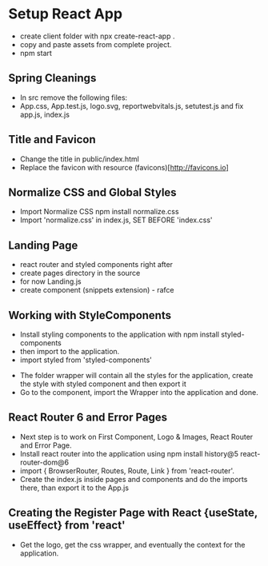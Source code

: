 # Setup React App

- create client folder with npx create-react-app .
- copy and paste assets from complete project.
- npm start

## Spring Cleanings

- In src remove the following files:
- App.css, App.test.js, logo.svg, reportwebvitals.js, setutest.js and fix app.js, index.js

## Title and Favicon

- Change the title in public/index.html
- Replace the favicon with resource (favicons)[http://favicons.io]

## Normalize CSS and Global Styles

- Import Normalize CSS  npm install normalize.css
- Import 'normalize.css' in index.js, SET BEFORE 'index.css'

## Landing Page

- react router and styled components right after
- create pages directory in the source
- for now Landing.js
- create component (snippets extension) - rafce

## Working with StyleComponents

- Install styling components to the application with npm install styled-components
- then import to the application.
- import styled from 'styled-components'

<!-- 
const El = styled.el`
 -->

- The folder wrapper will contain all the styles for the application, create the style with styled component and then export it
- Go to the component, import the Wrapper into the application and done.

## React Router 6 and Error Pages

- Next step is to work on First Component, Logo & Images, React Router and Error Page.
- Install react router into the application using npm install history@5 react-router-dom@6
- import { BrowserRouter, Routes, Route, Link } from 'react-router'.
- Create the index.js inside pages and components and do the imports there, than export it to the App.js

## Creating the Register Page with React {useState, useEffect} from 'react'

- Get the logo, get the css wrapper, and eventually the context for the application.